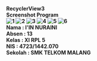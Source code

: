 <b> RecyclerView3<b><br>
Screenshot Program<br>
![1](https://cloud.githubusercontent.com/assets/22194513/20238826/96570b2c-a926-11e6-931d-9d65a3eb1c47.PNG)
![2](https://cloud.githubusercontent.com/assets/22194513/20238827/965b52d6-a926-11e6-8d1b-54118acb0f06.PNG)
![3](https://cloud.githubusercontent.com/assets/22194513/20238828/965bc9aa-a926-11e6-8b5c-34b4aefa4548.PNG)
![4](https://cloud.githubusercontent.com/assets/22194513/20238829/965c5eb0-a926-11e6-8af6-9d4761cdd396.PNG)
![5](https://cloud.githubusercontent.com/assets/22194513/20238831/965f9fb2-a926-11e6-83bd-caf0544c7cbc.PNG)
![6](https://cloud.githubusercontent.com/assets/22194513/20238830/965cd7c8-a926-11e6-9f25-2d4c4dd580e9.PNG)<br>
Nama : I'IN NURAINI <br>
Absen : 13 <br>
Kelas : XI RPL 5 <br> 
NIS : 4723/1442.070 <br> 
Sekolah : SMK TELKOM MALANG <br>
